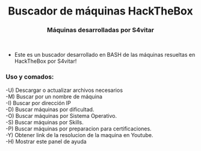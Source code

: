 <div class="header" align="center"> 
  <h1>Buscador de máquinas HackTheBox</h1>
  <h3>Máquinas desarrolladas por S4vitar</h3>
</div><br>


- Este es un buscador desarrollado en BASH de las máquinas resueltas en HackTheBox por S4vitar!

### Uso y comados:

-U)  Descargar o actualizar archivos necesarios<br>
-M)  Buscar por un nombre de máquina<br>
-I)  Buscar por dirección IP<br>
-D)  Buscar máquinas por dificultad.<br>
-O)  Buscar máquinas por Sistema Operativo.<br>
-S)  Buscar máquinas por Skills.<br>
-P)  Buscar máquinas por preparacion para certificaciones. <br>
-Y)  Obtener link de la resolucion de la maquina en Youtube. <br>
-H)  Mostrar este panel de ayuda<br>
